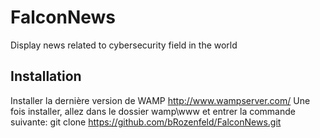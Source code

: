 # FalconNews
Display news related to cybersecurity field in the world 

## Installation
Installer la dernière version de WAMP http://www.wampserver.com/
Une fois installer, allez dans le dossier wamp\www et entrer la commande suivante:
git clone https://github.com/bRozenfeld/FalconNews.git


